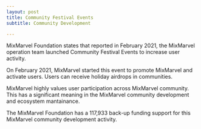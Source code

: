 ```yaml
---
layout: post
title: Community Festival Events
subtitle: Community Development 

---
```


MixMarvel Foundation states that reported in February 2021, the MixMarvel operation team launched Community Festival Events to increase user activity. 

On February 2021, MixMarvel started this event to promote MixMarvel and activate users. Users can receive holiday airdrops in communities. 

MixMarvel highly values user participation across MixMarvel community. This has a significant meaning in the MixMarvel community development and ecosystem mantainance. 

The MixMarvel Foundation has a 117,933 back-up funding support for this MixMarvel community development activity. 

